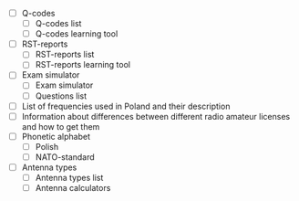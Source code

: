 - [ ] Q-codes
  - [ ] Q-codes list
  - [ ] Q-codes learning tool
- [ ] RST-reports
  - [ ] RST-reports list
  - [ ] RST-reports learning tool
- [ ] Exam simulator
  - [ ] Exam simulator
  - [ ] Questions list
- [ ] List of frequencies used in Poland and their description
- [ ] Information about differences between different radio amateur licenses and how to get them
- [ ] Phonetic alphabet
  - [ ] Polish
  - [ ] NATO-standard
- [ ] Antenna types
  - [ ] Antenna types list
  - [ ] Antenna calculators